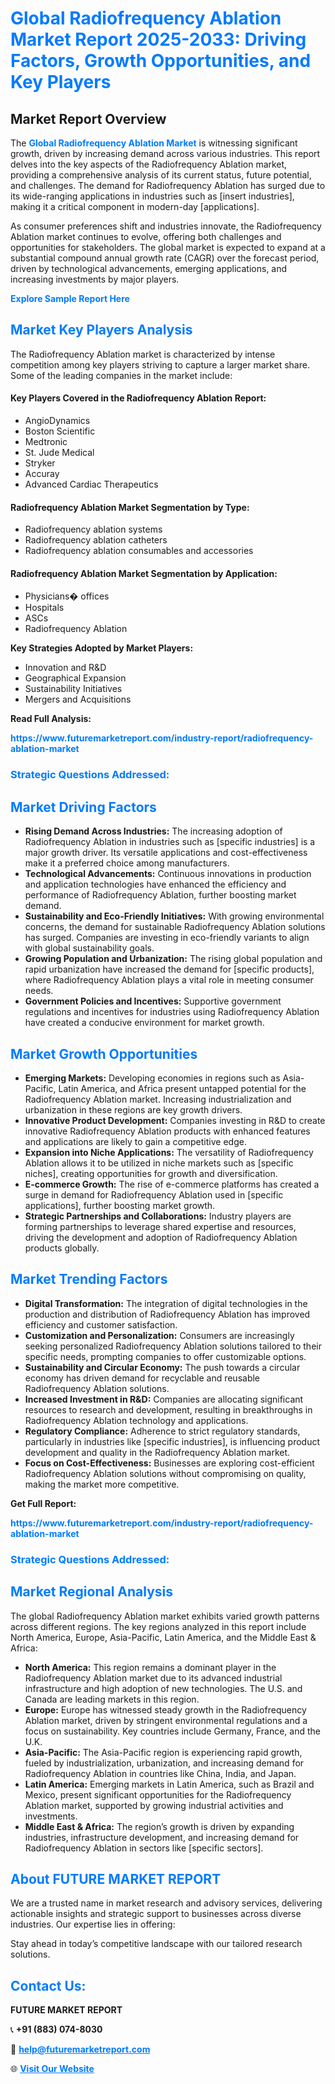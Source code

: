 <h1 style="color: #007BFF;">Global Radiofrequency Ablation Market Report 2025-2033: Driving Factors, Growth Opportunities, and Key Players</h1>

<section id="overview">
<h2>Market Report Overview</h2>
<p>The <a href="https://www.futuremarketreport.com/industry-report/radiofrequency-ablation-market" style="color: #007BFF; text-decoration: none;"><strong>Global Radiofrequency Ablation Market</strong></a> is witnessing significant growth, driven by increasing demand across various industries. This report delves into the key aspects of the Radiofrequency Ablation market, providing a comprehensive analysis of its current status, future potential, and challenges. The demand for Radiofrequency Ablation has surged due to its wide-ranging applications in industries such as [insert industries], making it a critical component in modern-day [applications].</p>
<p>As consumer preferences shift and industries innovate, the Radiofrequency Ablation market continues to evolve, offering both challenges and opportunities for stakeholders. The global market is expected to expand at a substantial compound annual growth rate (CAGR) over the forecast period, driven by technological advancements, emerging applications, and increasing investments by major players.</p>
</section>

<section id="overview">
<p><a href="https://www.futuremarketreport.com/request-sample/reportId=120345" style="color: #007BFF; text-decoration: none;"><strong>Explore Sample Report Here</strong></a></p>
</section>

<section id="key-players">
<h2 style="color: #007BFF;">Market Key Players Analysis</h2>
<p>The Radiofrequency Ablation market is characterized by intense competition among key players striving to capture a larger market share. Some of the leading companies in the market include:</p>
<h4>Key Players Covered in the Radiofrequency Ablation Report:</h4>
<ul><li>AngioDynamics</li><li>Boston Scientific</li><li>Medtronic</li><li>St. Jude Medical</li><li>Stryker</li><li>Accuray</li><li>Advanced Cardiac Therapeutics</li></ul>
<h4>Radiofrequency Ablation Market Segmentation by Type:</h4>
<ul><li>Radiofrequency ablation systems</li><li>Radiofrequency ablation catheters</li><li>Radiofrequency ablation consumables and accessories</li></ul>

<h4>Radiofrequency Ablation Market Segmentation by Application:</h4>
<ul><li>Physicians� offices</li><li>Hospitals</li><li>ASCs</li><li>Radiofrequency Ablation</li></ul>
<p><strong>Key Strategies Adopted by Market Players:</strong></p>
<ul>
<li>Innovation and R&D</li>
<li>Geographical Expansion</li>
<li>Sustainability Initiatives</li>
<li>Mergers and Acquisitions</li>
</ul>
</section>

<section>
<p><strong>Read Full Analysis: </strong></p><a href="https://www.futuremarketreport.com/industry-report/radiofrequency-ablation-market" style="color: #007BFF; text-decoration: none;"><strong>https://www.futuremarketreport.com/industry-report/radiofrequency-ablation-market</strong></a>
<h3 style="color: #007BFF;">Strategic Questions Addressed:</h3>
</section>

<section id="driving-factors">
<h2 style="color: #007BFF;">Market Driving Factors</h2>
<ul>
<li><strong>Rising Demand Across Industries:</strong> The increasing adoption of Radiofrequency Ablation in industries such as [specific industries] is a major growth driver. Its versatile applications and cost-effectiveness make it a preferred choice among manufacturers.</li>
<li><strong>Technological Advancements:</strong> Continuous innovations in production and application technologies have enhanced the efficiency and performance of Radiofrequency Ablation, further boosting market demand.</li>
<li><strong>Sustainability and Eco-Friendly Initiatives:</strong> With growing environmental concerns, the demand for sustainable Radiofrequency Ablation solutions has surged. Companies are investing in eco-friendly variants to align with global sustainability goals.</li>
<li><strong>Growing Population and Urbanization:</strong> The rising global population and rapid urbanization have increased the demand for [specific products], where Radiofrequency Ablation plays a vital role in meeting consumer needs.</li>
<li><strong>Government Policies and Incentives:</strong> Supportive government regulations and incentives for industries using Radiofrequency Ablation have created a conducive environment for market growth.</li>
</ul>
</section>

<section id="growth-opportunities">
<h2 style="color: #007BFF;">Market Growth Opportunities</h2>
<ul>
<li><strong>Emerging Markets:</strong> Developing economies in regions such as Asia-Pacific, Latin America, and Africa present untapped potential for the Radiofrequency Ablation market. Increasing industrialization and urbanization in these regions are key growth drivers.</li>
<li><strong>Innovative Product Development:</strong> Companies investing in R&D to create innovative Radiofrequency Ablation products with enhanced features and applications are likely to gain a competitive edge.</li>
<li><strong>Expansion into Niche Applications:</strong> The versatility of Radiofrequency Ablation allows it to be utilized in niche markets such as [specific niches], creating opportunities for growth and diversification.</li>
<li><strong>E-commerce Growth:</strong> The rise of e-commerce platforms has created a surge in demand for Radiofrequency Ablation used in [specific applications], further boosting market growth.</li>
<li><strong>Strategic Partnerships and Collaborations:</strong> Industry players are forming partnerships to leverage shared expertise and resources, driving the development and adoption of Radiofrequency Ablation products globally.</li>
</ul>
</section>

<section id="trending-factors">
<h2 style="color: #007BFF;">Market Trending Factors</h2>
<ul>
<li><strong>Digital Transformation:</strong> The integration of digital technologies in the production and distribution of Radiofrequency Ablation has improved efficiency and customer satisfaction.</li>
<li><strong>Customization and Personalization:</strong> Consumers are increasingly seeking personalized Radiofrequency Ablation solutions tailored to their specific needs, prompting companies to offer customizable options.</li>
<li><strong>Sustainability and Circular Economy:</strong> The push towards a circular economy has driven demand for recyclable and reusable Radiofrequency Ablation solutions.</li>
<li><strong>Increased Investment in R&D:</strong> Companies are allocating significant resources to research and development, resulting in breakthroughs in Radiofrequency Ablation technology and applications.</li>
<li><strong>Regulatory Compliance:</strong> Adherence to strict regulatory standards, particularly in industries like [specific industries], is influencing product development and quality in the Radiofrequency Ablation market.</li>
<li><strong>Focus on Cost-Effectiveness:</strong> Businesses are exploring cost-efficient Radiofrequency Ablation solutions without compromising on quality, making the market more competitive.</li>
</ul>
</section>

<section>
<p><strong>Get Full Report: </strong></p><a href="https://www.futuremarketreport.com/industry-report/radiofrequency-ablation-market" style="color: #007BFF; text-decoration: none;"><strong>https://www.futuremarketreport.com/industry-report/radiofrequency-ablation-market</strong></a>
<h3 style="color: #007BFF;">Strategic Questions Addressed:</h3>
</section>


<section id="regional-analysis">
<h2 style="color: #007BFF;">Market Regional Analysis</h2>
<p>The global Radiofrequency Ablation market exhibits varied growth patterns across different regions. The key regions analyzed in this report include North America, Europe, Asia-Pacific, Latin America, and the Middle East & Africa:</p>
<ul>
<li><strong>North America:</strong> This region remains a dominant player in the Radiofrequency Ablation market due to its advanced industrial infrastructure and high adoption of new technologies. The U.S. and Canada are leading markets in this region.</li>
<li><strong>Europe:</strong> Europe has witnessed steady growth in the Radiofrequency Ablation market, driven by stringent environmental regulations and a focus on sustainability. Key countries include Germany, France, and the U.K.</li>
<li><strong>Asia-Pacific:</strong> The Asia-Pacific region is experiencing rapid growth, fueled by industrialization, urbanization, and increasing demand for Radiofrequency Ablation in countries like China, India, and Japan.</li>
<li><strong>Latin America:</strong> Emerging markets in Latin America, such as Brazil and Mexico, present significant opportunities for the Radiofrequency Ablation market, supported by growing industrial activities and investments.</li>
<li><strong>Middle East & Africa:</strong> The region’s growth is driven by expanding industries, infrastructure development, and increasing demand for Radiofrequency Ablation in sectors like [specific sectors].</li>
</ul>
</section>

<footer>
<h2 style="color: #007BFF;">About FUTURE MARKET REPORT</h2>
<p>We are a trusted name in market research and advisory services, delivering actionable insights and strategic support to businesses across diverse industries. Our expertise lies in offering:</p>

<p>Stay ahead in today’s competitive landscape with our tailored research solutions.</p>

<h2 style="color: #007BFF;">Contact Us:</h2>
<p><strong>FUTURE MARKET REPORT</strong></p>
<p>📞 <strong>+91 (883) 074-8030</strong></p>
<p>📧 <strong><a href="mailto:help@futuremarketreport.com" style="color: #007BFF;">help@futuremarketreport.com</a></strong></p>
<p>🌐 <strong><a href="https://www.futuremarketreport.com/" style="color: #007BFF;">Visit Our Website</a></strong></p>
</footer>